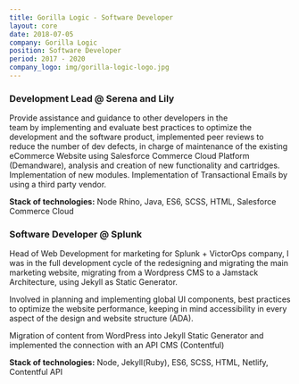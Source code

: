 ```yaml
---
title: Gorilla Logic - Software Developer
layout: core
date: 2018-07-05
company: Gorilla Logic
position: Software Developer 
period: 2017 - 2020
company_logo: img/gorilla-logic-logo.jpg
---
```



<h3 class="underline "><strong>Development Lead @ Serena and Lily</strong></h3>

Provide assistance and guidance to other developers in the team by implementing and evaluate best practices to optimize the development and the software product, implemented peer reviews to reduce the number of dev defects, in charge of maintenance of the existing eCommerce Website using Salesforce Commerce Cloud Platform (Demandware), analysis and creation of new functionality and cartridges. Implementation of new modules. Implementation of Transactional Emails by using a third party vendor.

**Stack of technologies:** Node Rhino, Java, ES6, SCSS, HTML, Salesforce Commerce Cloud

<h3 class="underline mt-4"><strong>Software Developer @ Splunk</strong></h3>

Head of Web Development for marketing for Splunk + VictorOps company, I was in the full development cycle of the redesigning and migrating the main marketing website, migrating from a Wordpress CMS to a Jamstack Architecture, using Jekyll as Static Generator. 

Involved in planning and implementing global UI components, best practices to optimize the website performance, keeping in mind accessibility in every aspect of the design and website structure (ADA). 

Migration of content from WordPress into Jekyll Static Generator and implemented the connection with an API CMS (Contentful) 

**Stack of technologies:** Node, Jekyll(Ruby), ES6, SCSS, HTML, Netlify, Contentful API
